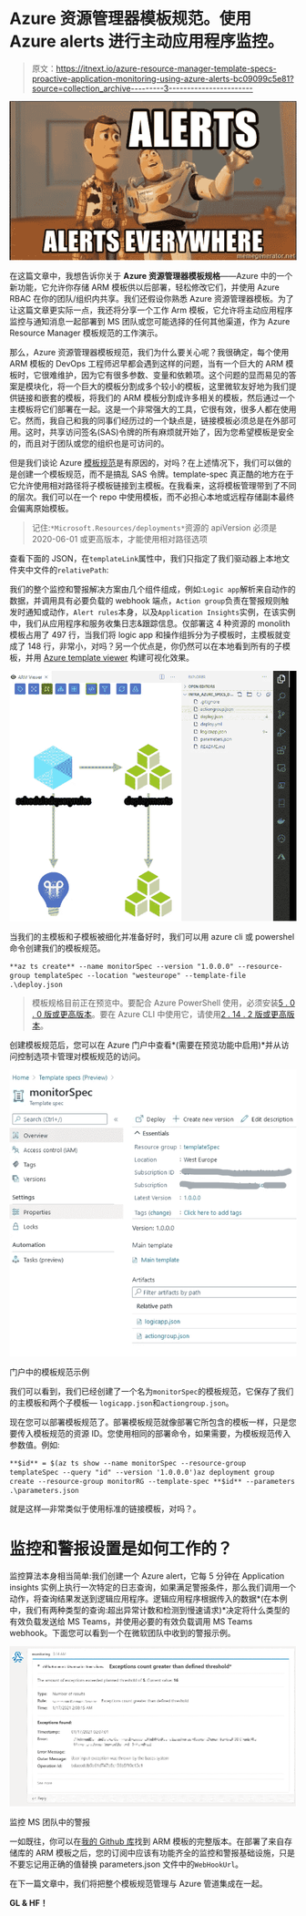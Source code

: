 # Azure 资源管理器模板规范。使用 Azure alerts 进行主动应用程序监控。

> 原文：<https://itnext.io/azure-resource-manager-template-specs-proactive-application-monitoring-using-azure-alerts-bc09099c5e81?source=collection_archive---------3----------------------->

![](img/a1d66cd3de777e1188cf3c6fab151be0.png)

在这篇文章中，我想告诉你关于 **Azure 资源管理器模板规格**——Azure 中的一个新功能，它允许你存储 ARM 模板供以后部署，轻松修改它们，并使用 Azure RBAC 在你的团队/组织内共享。我们还假设你熟悉 Azure 资源管理器模板。为了让这篇文章更实际一点，我还将分享一个工作 Arm 模板，它允许将主动应用程序监控与通知消息一起部署到 MS 团队或您可能选择的任何其他渠道，作为 Azure Resource Manager 模板规范的工作演示。

那么，Azure 资源管理器模板规范，我们为什么要关心呢？我很确定，每个使用 ARM 模板的 DevOps 工程师迟早都会遇到这样的问题，当有一个巨大的 ARM 模板时，它很难维护，因为它有很多参数、变量和依赖项。这个问题的显而易见的答案是模块化，将一个巨大的模板分割成多个较小的模板，这里微软友好地为我们提供链接和嵌套的模板，将我们的 ARM 模板分割成许多相关的模板，然后通过一个主模板将它们部署在一起。这是一个非常强大的工具，它很有效，很多人都在使用它。然而，我自己和我的同事们经历过的一个缺点是，链接模板必须总是在外部可用。这时，共享访问签名(SAS)令牌的所有麻烦就开始了，因为您希望模板是安全的，而且对于团队或您的组织也是可访问的。

但是我们谈论 Azure [模板规范](https://docs.microsoft.com/en-us/azure/azure-resource-manager/templates/template-specs)是有原因的，对吗？在上述情况下，我们可以做的是创建一个模板规范，而不是搞乱 SAS 令牌。template-spec 真正酷的地方在于它允许使用相对路径将子模板链接到主模板。在我看来，这将模板管理带到了不同的层次。我们可以在一个 repo 中使用模板，而不必担心本地或远程存储副本最终会偏离原始模板。

> 记住:`*Microsoft.Resources/deployments*`资源的 apiVersion 必须是 2020-06-01 或更高版本，才能使用相对路径选项

查看下面的 JSON，在`templateLink`属性中，我们只指定了我们驱动器上本地文件夹中文件的`relativePath`:

我们的整个监控和警报解决方案由几个组件组成，例如:`Logic app`解析来自动作的数据，并调用具有必要负载的 webhook 端点，`Action group`负责在警报规则触发时通知或动作，`Alert rules`本身，以及`Application Insights`实例，在该实例中，我们从应用程序和服务收集日志&跟踪信息。仅部署这 4 种资源的 monolith 模板占用了 497 行，当我们将 logic app 和操作组拆分为子模板时，主模板就变成了 148 行，非常小，对吗？另一个优点是，你仍然可以在本地看到所有的子模板，并用 [Azure template viewer](https://marketplace.visualstudio.com/items?itemName=bencoleman.armview) 构建可视化效果。

![](img/1358c3f05b79a3c3404c66c5b07ba7af.png)

当我们的主模板和子模板被细化并准备好时，我们可以用 azure cli 或 powershel 命令创建我们的模板规范。

```
**az ts create** --name monitorSpec --version "1.0.0.0" --resource-group templateSpec --location "westeurope" --template-file .\deploy.json
```

> 模板规格目前正在预览中。要配合 Azure PowerShell 使用，必须安装[5 . 0 . 0 版或更高版本](https://docs.microsoft.com/en-us/powershell/azure/install-az-ps)。要在 Azure CLI 中使用它，请使用[2 . 14 . 2 版或更高版本](https://docs.microsoft.com/en-us/cli/azure/install-azure-cli)。

创建模板规范后，您可以在 Azure 门户中查看*(需要在预览功能中启用)*并从访问控制选项卡管理对模板规范的访问。

![](img/d24a70ec693055987442289f813036fa.png)

门户中的模板规范示例

我们可以看到，我们已经创建了一个名为`monitorSpec`的模板规范，它保存了我们的主模板和两个子模板— `logicapp.json`和`actiongroup.json`。

现在您可以部署模板规范了。部署模板规范就像部署它所包含的模板一样，只是您要传入模板规范的资源 ID。您使用相同的部署命令，如果需要，为模板规范传入参数值。例如:

```
**$id** = $(az ts show --name monitorSpec --resource-group templateSpec --query "id" --version '1.0.0.0')az deployment group create --resource-group monitorRG --template-spec **$id** --parameters .\parameters.json
```

就是这样—非常类似于使用标准的链接模板，对吗？。

# 监控和警报设置是如何工作的？

监控算法本身相当简单:我们创建一个 Azure alert，它每 5 分钟在 Application insights 实例上执行一次特定的日志查询，如果满足警报条件，那么我们调用一个动作，将查询结果发送到逻辑应用程序。逻辑应用程序根据传入的数据*(在本例中，我们有两种类型的查询:超出异常计数和检测到慢速请求)*决定将什么类型的有效负载发送给 MS Teams，并使用必要的有效负载调用 MS Teams webhook。下面您可以看到一个在微软团队中收到的警报示例。

![](img/85a4f6ddedd2c74148d4789f51e8770d.png)

监控 MS 团队中的警报

一如既往，你可以在[我的 Github 库](https://github.com/f1xxxer/infra_azure_specs_demo)找到 ARM 模板的完整版本。在部署了来自存储库的 ARM 模板之后，您的订阅中应该有功能齐全的监控和警报基础设施，只是不要忘记用正确的值替换 parameters.json 文件中的`WebHookUrl`。

在下一篇文章中，我们将把整个模板规范管理与 Azure 管道集成在一起。

**GL & HF！**
